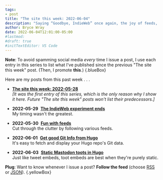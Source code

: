 ```yaml
---
tags:
- post
title: "The site this week: 2022-06-04"
description: "Saying “Goodbye, IndieWeb” once again, the joy of feeds, and getting Hugo to show Git info and Mastodon content."
author: Bryce Wray
date: 2022-06-04T12:01:00-05:00
#lastmod:
#draft: true
#initTextEditor: VS Code
---
```


**Note**: To avoid spamming social media *every* time I issue a post, I use each entry in this series to list what I've published since the previous "The site this week" post. (Then, I promote **this**.)
{.blueBox}

Here are my posts from this past week . . .

- <span class="sansSerif">[**The site this week: 2022-05-28**](/posts/2022/05/site-week-2022-05-28/)</span>\
*[It was the first entry of this series, which is the only reason why I show it here. Future "The site this week" posts won't list their predecessors.]*

- <span class="sansSerif"><strong class="pokey">2022-05-29</strong>&nbsp;&nbsp;[**The IndieWeb experiment ends**](/posts/2022/05/indieweb-experiment-ends/)</span>\
My timing wasn't the greatest.

- <span class="sansSerif"><strong class="pokey">2022-05-30</strong>&nbsp;&nbsp;[**Fun with feeds**](/posts/2022/05/fun-with-feeds/)</span>\
Cut through the clutter by following various feeds.

- <span class="sansSerif"><strong class="pokey">2022-06-01</strong>&nbsp;&nbsp;[**Get good Git Info from Hugo**](/posts/2022/06/get-good-git-info-hugo/)</span>\
It's easy to fetch and display your Hugo repo's Git data.

- <span class="sansSerif"><strong class="pokey">2022-06-03</strong>&nbsp;&nbsp;[**Static Mastodon toots in Hugo**](/posts/2022/06/static-mastodon-toots-hugo/)</span>\
Just like tweet embeds, toot embeds are best when they're purely static.

**Plug**: Want to know whenever I issue a post? **Follow the feed** (choose [RSS](/index.xml) or [JSON](/index.json)).
{.yellowBox}
